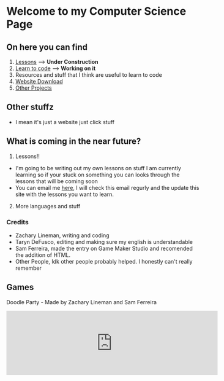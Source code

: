 # Welcome to my Computer Science Page

## On here you can find
1. [Lessons](./lessonsPage) --> **Under Construction**
2. [Learn to code](./CODING) --> **Working on it**
5. Resources and stuff that I think are useful to learn to code
6. [Website Download](https://github.com/Zxtreme03/ComputerScience/releases/tag/1.0.0)
7. [Other Projects](./projects) 

## Other stuffz
- I mean it's just a website just click stuff

## What is coming in the near future?
1. Lessons!!
- I'm going to be writing out my own lessons on stuff I am currently learning so if your stuck on something you can looks through the lessons that will be coming soon
- You can email me [here](mailto:zachary.lineman0@gmail.com), I will check this email regurly and the update this site with the lessons you want to learn.
2. More languages and stuff

### Credits
- Zachary Lineman, writing and coding
- Taryn DeFusco, editing and making sure my english is understandable
- Sam Ferreira, made the entry on Game Maker Studio and recomended the addition of HTML.
- Other People, Idk other people probably helped. I honestly can't really remember

## Games
Doodle Party - Made by Zachary Lineman and Sam Ferreira
<iframe src="https://itch.io/embed/516247?linkback=true&amp;dark=true" width="552" height="167" frameborder="0"></iframe>

